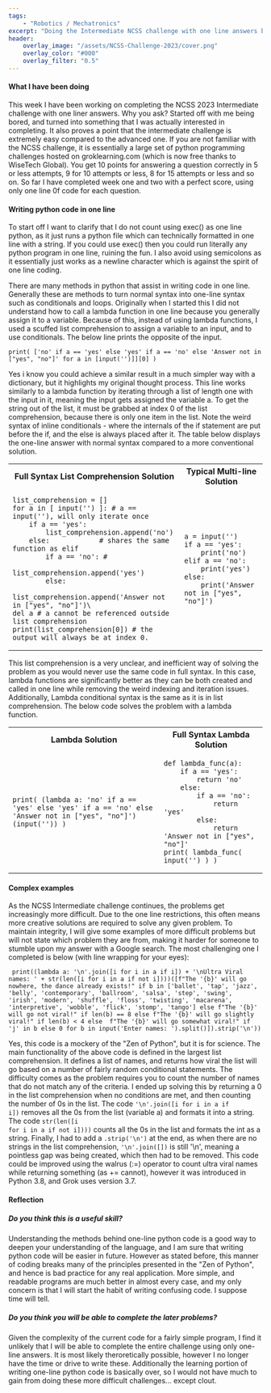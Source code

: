 ```yaml
---
tags: 
    - "Robotics / Mechatronics"
excerpt: "Doing the Intermediate NCSS challenge with one line answers because its fun."
header:
    overlay_image: "/assets/NCSS-Challenge-2023/cover.png"
    overlay_color: "#000"
    overlay_filter: "0.5"
---
```


#### What I have been doing

This week I have been working on completing the NCSS 2023 Intermediate challenge with one liner answers. Why you ask? Started off with me being bored, and turned into something that I was actually interested in completing. It also proves a point that the intermediate challenge is extremely easy compared to the advanced one. If you are not familiar with the NCSS challenge, it is essentially a large set of python programming challenges hosted on groklearning.com (which is now free thanks to WiseTech Global). You get 10 points for answering a question correctly in 5 or less attempts, 9 for 10 attempts or less, 8 for 15 attempts or less and so on. So far I have completed week one and two with a perfect score, using only one line 0f code for each question.

#### Writing python code in one line

To start off I want to clarify that I do not count using exec() as one line python, as it just runs a python file which can technically formatted in one line with a string. If you could use exec() then you could run literally any python program in one line, ruining the fun. I also avoid using semicolons as it essentially just works as a newline character which is against the spirit of one line coding.

There are many methods in python that assist in writing code in one line. Generally these are methods to turn normal syntax into one-line syntax such as conditionals and loops. Originally when I started this I did not understand how to call a lambda function in one line because you generally assign it to a variable. Because of this, instead of using lambda functions, I used a scuffed list comprehension to assign a variable to an input, and to use conditionals. The below line prints the opposite of the input.

<pre><code style="language-python hljs">print( ['no' if a == 'yes' else 'yes' if a == 'no' else 'Answer not in ["yes", "no"]' for a in [input('')]][0] )
</code></pre>

Yes i know you could achieve a similar result in a much simpler way with a dictionary, but it highlights my original thought process. This line works similarly to a lambda function by iterating through a list of length one with the input in it, meaning the input gets assigned the variable a. To get the string out of the list, it must be grabbed at index 0 of the list comprehension, because there is only one item in the list. Note the weird syntax of inline conditionals - where the internals of the if statement are put before the if, and the else is always placed after it. The table below displays the one-line answer with normal syntax compared to a more conventional solution.

<table>
<tr>
<th>Full Syntax List Comprehension Solution</th>
<th>Typical Multi-line Solution</th>
</tr>
<tr>
<td>

<pre><code style="language-python hljs">list_comprehension = []
for a in [ input('') ]: # a == input(''), will only iterate once
    if a == 'yes':
        list_comprehension.append('no')
    else:            # shares the same function as elif
        if a == 'no': #
            list_comprehension.append('yes')
        else:
            list_comprehension.append('Answer not in ["yes", "no"]')\
del a # a cannot be referenced outside list comprehension
print(list_comprehension[0]) # the output will always be at index 0.
</code></pre>
</td>
<td>

<pre><code style="language-python hljs">a = input('')
if a == 'yes':
    print('no')
elif a == 'no':
    print('yes')
else:
    print('Answer not in ["yes", "no"]')
</code></pre>
</td>
</tr>
</table>

This list comprehension is a very unclear, and inefficient way of solving the problem as you would never use the same code in full syntax. In this case, lambda functions are significantly better as they can be both created and called in one line while removing the weird indexing and iteration issues. Additionally, Lambda conditional syntax is the same as it is in list comprehension. The below code solves the problem with a lambda function.

<table>
<tr>
<th>Lambda Solution</th>
<th>Full Syntax Lambda Solution</th>
</tr>
<tr>
<td>

<pre><code style="language-python hljs">print( (lambda a: 'no' if a == 'yes' else 'yes' if a == 'no' else 'Answer not in ["yes", "no"]')(input('')) )
</code></pre>
</td>
<td>

<pre><code style="language-python hljs">def lambda_func(a):
    if a == 'yes':
        return 'no'
    else:
        if a == 'no':
            return 'yes'
        else:
            return 'Answer not in ["yes", "no"]'
print( lambda_func( input('') ) )
</code></pre>
</td>
</tr>
</table>

#### Complex examples

As the NCSS Intermediate challenge continues, the problems get increasingly more difficult. Due to the one line restrictions, this often means more creative solutions are required to solve any given problem. To maintain integrity, I will give some examples of more difficult problems but will not state which problem they are from, making it harder for someone to stumble upon my answer with a Google search. The most challenging one I completed is below (with line wrapping for your eyes):

<pre><code style="language-python hljs" style="white-space: pre-wrap;"> print((lambda a: '\n'.join([i for i in a if i]) + '\nUltra Viral names: ' + str(len([i for i in a if not i])))([f"The '{b}' will go nowhere, the dance already exists!" if b in ['ballet', 'tap', 'jazz', 'belly', 'contemporary', 'ballroom', 'salsa', 'step', 'swing', 'irish', 'modern', 'shuffle', 'floss', 'twisting', 'macarena', 'interpretive', 'wobble', 'flick', 'stomp', 'tango'] else f"The '{b}' will go not viral!" if len(b) == 8 else f"The '{b}' will go slightly viral!" if len(b) < 4 else  f"The '{b}' will go somewhat viral!" if 'j' in b else 0 for b in input('Enter names: ').split()]).strip('\n'))
</code></pre>

Yes, this code is a mockery of the "Zen of Python", but it is for science. The main functionality of the above code is defined in the largest list comprehension. It defines a list of names, and returns how viral the list will go based on a number of fairly random conditional statements. The difficulty comes as the problem requires you to count the number of names that do not match any of the criteria. I ended up solving this by returning a 0 in the list comprehension when no conditions are met, and then counting the number of 0s in the list. The code <code style="language-python hljs">'\n'.join([i for i in a if i])</code> removes all the 0s from the list (variable a) and formats it into a string. The code <code style="language-python hljs">str(len([i for i in a if not i])))</code> counts all the 0s in the list and formats the int as a string. Finally, I had to add a <code style="language-python hljs">.strip('\n')</code> at the end, as when there are no strings in the list comprehension, <code style="language-python hljs">'\n'.join([])</code> is still '\n', meaning a pointless gap was being created, which then had to be removed. This code could be improved using the walrus (:=) operator to count ultra viral names while returning something (as += cannot), however it was introduced in Python 3.8, and Grok uses version 3.7.

#### Reflection

##### Do you think this is a useful skill?

Understanding the methods behind one-line python code is a good way to deepen your understanding of the language, and I am sure that writing python code will be easier in future. However as stated before, this manner of coding breaks many of the principles presented in the "Zen of Python", and hence is bad practice for any real application. More simple, and readable programs are much better in almost every case, and my only concern is that I will start the habit of writing confusing code. I suppose time will tell.

##### Do you think you will be able to complete the later problems?

Given the complexity of the current code for a fairly simple program, I find it unlikely that I will be able to complete the entire challenge using only one-line answers. It is most likely theroretically possible, however I no longer have the time or drive to write these. Additionally the learning portion of writing one-line python code is basically over, so I would not have much to gain from doing these more difficult challenges... except clout.